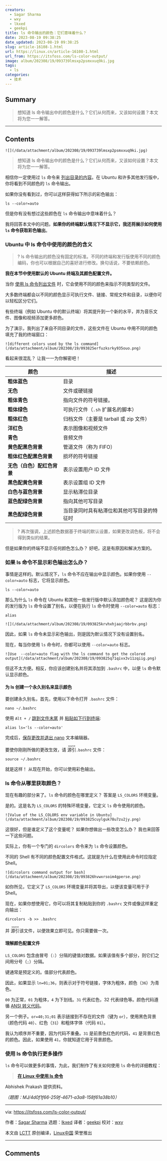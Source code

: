 ```yaml
---
creators:
  - Sagar Sharma
  - wxy
  - lkxed
  - geekpi
title: ls 命令输出的颜色：它们意味着什么？
date: 2023-08-19 09:38:25
date_updated: 2023-08-19 09:38:25
slug: article-16108-1.html
url: https://linux.cn/article-16108-1.html
url_from: https://itsfoss.com/ls-color-output/
image: album/202308/19/093739lmsxp2psmxxuq9ki.jpg
tags:
  - ls
categories:
  - 技术
---
```


## Summary

> 想知道 ls 命令输出中的颜色是什么？它们从何而来，又该如何设置？本文将为您一一解答。

***

<!-- more -->

## Contents

`![](/data/attachment/album/202308/19/093739lmsxp2psmxxuq9ki.jpg)`

> 
> 想知道 ls 命令输出中的颜色是什么？它们从何而来，又该如何设置？本文将为您一一解答。
> 
> 
> 

相信你一定使用过 `ls` 命令来 [列出目录的内容](https://itsfoss.com/list-directory-content/)。在 Ubuntu 和许多其他发行版中，你将看到不同颜色的 `ls` 命令输出。

如果你没有看到过，你可以这样获得如下所示的彩色输出：

```shell
ls --color=auto
```

但是你有没有想过这些颜色在 `ls` 命令输出中意味着什么？

我将回答本文中的问题。**如果你的终端默认情况下不显示它，我还将展示如何使用 `ls` 命令获取彩色输出**。

### Ubuntu 中 ls 命令中使用的颜色的含义

> 
> ? ls 命令输出的颜色没有固定的标准。不同的终端和发行版使用不同的颜色编码，你也可以根据自己的喜好进行修改。换句话说，不要依赖颜色。
> 
> 
> 

**我在本节中使用默认的 Ubuntu 终端及其颜色配置文件。**

当你 [使用 ls 命令列出文件](https://itsfoss.com/ls-command/) 时，它会使用不同的颜色来指示不同类型的文件。

大多数终端都会以不同的颜色显示可执行文件、链接、常规文件和目录，以便你可以轻松区分它们。

有些终端（例如 Ubuntu 中的默认终端）将其提升到一个新的水平，并为音乐文件、图像和视频添加更多颜色。

为了演示，我列出了来自不同目录的文件，这些文件在 Ubuntu 中用不同的颜色填充了我的终端窗口：

`![different colors used by the ls command](/data/attachment/album/202308/19/093825erfuzksrky935ouo.png)`

看起来很混乱？ 让我一一为你解密吧！

| 颜色 | 描述 |
| --- | --- |
| **粗体蓝色** | 目录 |
| **无色** | 文件或硬链接 |
| **粗体青色** | 指向文件的符号链接。 |
| **粗体绿色** | 可执行文件（`.sh` 扩展名的脚本） |
| **粗体红色** | 归档文件（主要是 tarball 或 zip 文件） |
| **洋红色** | 表示图像和视频文件 |
| **青色** | 音频文件 |
| **黄色配黑色背景** | 管道文件（称为 FIFO） |
| **粗体红色配黑色背景** | 损坏的符号链接 |
| **无色（白色）配红色背景** | 表示设置用户 ID 文件 |
| **黑色配黄色背景** | 表示设置组 ID 文件 |
| **白色与蓝色背景** | 显示粘滞位目录 |
| **蓝色配绿色背景** | 指向其他可写目录 |
| **黑色配绿色背景** | 当目录同时具有粘滞位和其他可写目录的特征时 |

> 
> ? 再次强调，上述颜色数据基于终端的默认设置，如果更改调色板，将不会得到类似的结果。
> 
> 
> 

但是如果你的终端不显示任何颜色怎么办？ 好吧，这是有原因和解决方案的。

### 如果 ls 命令不显示彩色输出怎么办？

事情是这样的。默认情况下，`ls` 命令不应在输出中显示颜色。如果你使用 `--color=auto` 标志，它将显示颜色。

```shell
ls --color=auto
```

那么为什么 `ls` 命令在 Ubuntu 和其他一些发行版中默认添加颜色呢？ 这是因为你的发行版为 `ls` 命令设置了别名，以便在执行 `ls` 命令时使用 `--color=auto` 标志：

```shell
alias
```

`![](/data/attachment/album/202308/19/093825krvhxhjaajrbbrbv.png)`

因此，如果 `ls` 命令未显示彩色输出，则是因为默认情况下没有设置别名。

现在，每当你使用 `ls` 命令时，你都可以使用 `--color=auto` 标志。

`![Use  --color=auto flag with the ls command to get the colored output](/data/attachment/album/202308/19/093825q71qivx3v11zqiig.png)`

但这不太方便。相反，你应该创建别名并将其添加到 `.bashrc` 中，以便 `ls` 命令默认显示颜色。

#### 为 ls 创建一个永久别名来显示颜色

要创建永久别名，首先，使用以下命令打开 `.bashrc` 文件：

```shell
nano ~/.bashrc
```

使用 `Alt + /` [跳到文件末尾](https://linuxhandbook.com/beginning-end-file-nano/) 并 [粘贴如下行到终端](https://itsfoss.com/copy-paste-linux-terminal/):

```shell
alias ls='ls --color=auto'
```

完成后，[保存更改并退出 nano](https://linuxhandbook.com/nano-save-exit/) 文本编辑器。

要使你刚刚所做的更改生效，请 <ruby> 源引 <rt>  source </rt></ruby> `.bashrc` 文件：

```shell
source ~/.bashrc
```

就是这样！ 从现在开始，你可以使用彩色输出。

### ls 命令从哪里获取颜色？

现在有趣的部分来了。`ls` 命令的颜色在哪里定义？ 答案是 `LS_COLORS` 环境变量。

是的。这是名为 `LS_COLORS` 的特殊环境变量，它定义 `ls` 命令使用的颜色。

`![Value of the LS_COLORS env variable in Ubuntu](/data/attachment/album/202308/19/093825cuylguk78u7zu2jy.png)`

这很好，但是谁定义了这个变量呢？ 如果你想做出一些改变怎么办？ 我也来回答一下这些问题。

实际上，你有一个专门的 `dircolors` 命令来为 `ls` 命令设置颜色。

不同的 Shell 有不同的颜色配置文件格式。这就是为什么在使用此命令时应指定 Shell。

`![dircolors command output for bash](/data/attachment/album/202308/19/093826hvwxrsoim4gperse.png)`

如你所见，它定义了 `LS_COLORS` 环境变量并将其导出，以便该变量可用于子 Shell。

现在，如果你想使用它，你可以将其复制粘贴到你的 `.bashrc` 文件或像这样重定向输出：

```shell
dircolors -b >> .bashrc
```

并 <ruby> 源引 <rt>  source </rt></ruby> 该文件，以便效果立即可见。你只需要做一次。

#### 理解颜色配置文件

`LS_COLORS` 包含由冒号（`:`）分隔的键值对数据。如果该值有多个部分，则它们之间用分号（`;`）分隔。

键通常是预定义的。值部分代表颜色。

因此，如果显示 `ln=01;36`，则表示对于符号链接，字体为粗体，颜色（`36`）为青色。

`00` 为正常，`01` 为粗体，`4` 为下划线。`31` 代表红色，32 代表绿色等。颜色代码遵循 [ANSI 转义代码](https://en.wikipedia.org/wiki/ANSI_escape_code)。

另一个例子。`or=40;31;01` 表示链接到不存在的文件（键为 `or`），使用黑色背景（颜色代码 `40`）、红色（`31`）和粗体字体（代码 `01`）。

我认为顺序并不重要，因为代码不重叠。`31` 是前景色红色的代码，`41` 是背景红色的颜色。因此，如果使用 `41`，你就知道它用于背景颜色。

### 使用 ls 命令执行更多操作

`ls` 命令可以做更多的事情，为此，我们制作了有关如何使用 `ls` 命令的详细教程：

> 
> **[在 Linux 中使用 ls 命令](https://itsfoss.com/ls-command/)**
> 
> 
> 

Abhishek Prakash 提供资料。

*（题图：MJ/4d0f1f66-259f-4671-a3a8-158f61a38b10）*

---

via: <https://itsfoss.com/ls-color-output/>

作者：[Sagar Sharma](https://itsfoss.com/author/sagar/) 选题：[lkxed](https://github.com/lkxed/) 译者：[geekpi](https://github.com/geekpi) 校对：[wxy](https://github.com/wxy)

本文由 [LCTT](https://github.com/LCTT/TranslateProject) 原创编译，[Linux中国](https://linux.cn/) 荣誉推出

***

## Comments
